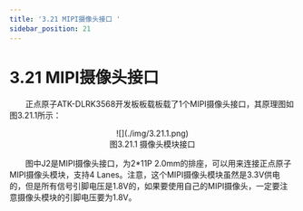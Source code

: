 ```yaml
---
title: '3.21 MIPI摄像头接口 '
sidebar_position: 21
---
```


# 3.21 MIPI摄像头接口 

&emsp;&emsp;正点原子ATK-DLRK3568开发板板载板载了1个MIPI摄像头接口，其原理图如图3.21.1所示：

<center>
![](./img/3.21.1.png)<br />
图3.21.1 摄像头模块接口
</center>

&emsp;&emsp;图中J2是MIPI摄像头接口，为2*11P 2.0mm的排座，可以用来连接正点原子MIPI摄像头模块，支持4 Lanes。注意，这个MIPI摄像头模块虽然是3.3V供电的，但是所有信号引脚电压是1.8V的，如果要使用自己的MIPI摄像头，一定要注意摄像头模块的引脚电压要为1.8V。

